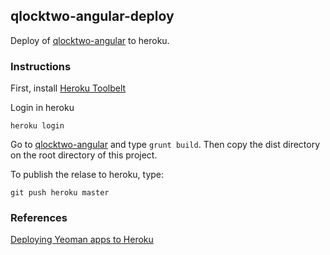 ## qlocktwo-angular-deploy

Deploy of [qlocktwo-angular](https://github.com/zouzias/qlocktwo-angular.git) to heroku.

### Instructions

First, install [Heroku Toolbelt](https://toolbelt.heroku.com)

Login in heroku
```
heroku login
```

Go to [qlocktwo-angular](https://github.com/zouzias/qlocktwo-angular.git) and type `grunt build`. Then copy the dist directory on the root directory of this project.

To publish the relase to heroku, type:

```
git push heroku master
```

### References

[Deploying Yeoman apps to Heroku](https://gist.github.com/zouzias/da124031c5d68d49f0d8)
